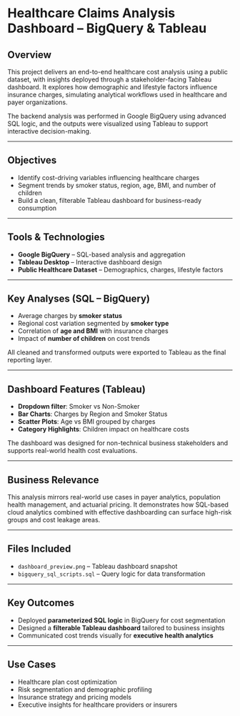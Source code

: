# Healthcare Claims Analysis Dashboard – BigQuery & Tableau

## Overview  
This project delivers an end-to-end healthcare cost analysis using a public dataset, with insights deployed through a stakeholder-facing Tableau dashboard. It explores how demographic and lifestyle factors influence insurance charges, simulating analytical workflows used in healthcare and payer organizations.

The backend analysis was performed in Google BigQuery using advanced SQL logic, and the outputs were visualized using Tableau to support interactive decision-making.

---

## Objectives  
- Identify cost-driving variables influencing healthcare charges  
- Segment trends by smoker status, region, age, BMI, and number of children  
- Build a clean, filterable Tableau dashboard for business-ready consumption  

---

## Tools & Technologies  
- **Google BigQuery** – SQL-based analysis and aggregation  
- **Tableau Desktop** – Interactive dashboard design  
- **Public Healthcare Dataset** – Demographics, charges, lifestyle factors  

---

## Key Analyses (SQL – BigQuery)  
- Average charges by **smoker status**  
- Regional cost variation segmented by **smoker type**  
- Correlation of **age and BMI** with insurance charges  
- Impact of **number of children** on cost trends  

All cleaned and transformed outputs were exported to Tableau as the final reporting layer.

---

## Dashboard Features (Tableau)  
- **Dropdown filter**: Smoker vs Non-Smoker  
- **Bar Charts**: Charges by Region and Smoker Status  
- **Scatter Plots**: Age vs BMI grouped by charges  
- **Category Highlights**: Children impact on healthcare costs  

The dashboard was designed for non-technical business stakeholders and supports real-world health cost evaluations.

---

## Business Relevance  
This analysis mirrors real-world use cases in payer analytics, population health management, and actuarial pricing. It demonstrates how SQL-based cloud analytics combined with effective dashboarding can surface high-risk groups and cost leakage areas.

---

## Files Included  
- `dashboard_preview.png` – Tableau dashboard snapshot  
- `bigquery_sql_scripts.sql` – Query logic for data transformation  

---

## Key Outcomes  
- Deployed **parameterized SQL logic** in BigQuery for cost segmentation  
- Designed a **filterable Tableau dashboard** tailored to business insights  
- Communicated cost trends visually for **executive health analytics**  

---

## Use Cases  
- Healthcare plan cost optimization  
- Risk segmentation and demographic profiling  
- Insurance strategy and pricing models  
- Executive insights for healthcare providers or insurers 
